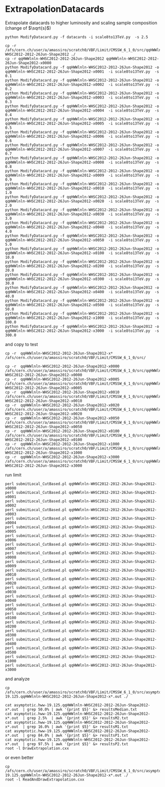 ExtrapolationDatacards
======================

Extrapolate datacards to higher luminosity and scaling sample composition (change of $\sqrt{s}$)


    python ModifyDatacard.py -f datacards -i scale8to13TeV.py  -s 2.5

    cp -r /afs/cern.ch/user/a/amassiro/scratch0/VBF/Limit/CMSSW_6_1_0/src/qqHWWlnln-WHSC2012-2012-26Jun-Shape2012 ./
    cp -r qqHWWlnln-WHSC2012-2012-26Jun-Shape2012 qqHWWlnln-WHSC2012-2012-26Jun-Shape2012-x0000
    python ModifyDatacard.py -f qqHWWlnln-WHSC2012-2012-26Jun-Shape2012 -o qqHWWlnln-WHSC2012-2012-26Jun-Shape2012-x0001  -i scale8to13TeV.py  -s 0.1
    python ModifyDatacard.py -f qqHWWlnln-WHSC2012-2012-26Jun-Shape2012 -o qqHWWlnln-WHSC2012-2012-26Jun-Shape2012-x0002  -i scale8to13TeV.py  -s 0.2
    python ModifyDatacard.py -f qqHWWlnln-WHSC2012-2012-26Jun-Shape2012 -o qqHWWlnln-WHSC2012-2012-26Jun-Shape2012-x0003  -i scale8to13TeV.py  -s 0.3
    python ModifyDatacard.py -f qqHWWlnln-WHSC2012-2012-26Jun-Shape2012 -o qqHWWlnln-WHSC2012-2012-26Jun-Shape2012-x0004  -i scale8to13TeV.py  -s 0.4
    python ModifyDatacard.py -f qqHWWlnln-WHSC2012-2012-26Jun-Shape2012 -o qqHWWlnln-WHSC2012-2012-26Jun-Shape2012-x0005  -i scale8to13TeV.py  -s 0.5
    python ModifyDatacard.py -f qqHWWlnln-WHSC2012-2012-26Jun-Shape2012 -o qqHWWlnln-WHSC2012-2012-26Jun-Shape2012-x0006  -i scale8to13TeV.py  -s 0.6
    python ModifyDatacard.py -f qqHWWlnln-WHSC2012-2012-26Jun-Shape2012 -o qqHWWlnln-WHSC2012-2012-26Jun-Shape2012-x0007  -i scale8to13TeV.py  -s 0.7
    python ModifyDatacard.py -f qqHWWlnln-WHSC2012-2012-26Jun-Shape2012 -o qqHWWlnln-WHSC2012-2012-26Jun-Shape2012-x0008  -i scale8to13TeV.py  -s 0.8
    python ModifyDatacard.py -f qqHWWlnln-WHSC2012-2012-26Jun-Shape2012 -o qqHWWlnln-WHSC2012-2012-26Jun-Shape2012-x0009  -i scale8to13TeV.py  -s 0.9
    python ModifyDatacard.py -f qqHWWlnln-WHSC2012-2012-26Jun-Shape2012 -o qqHWWlnln-WHSC2012-2012-26Jun-Shape2012-x0010  -i scale8to13TeV.py  -s 1.0
    python ModifyDatacard.py -f qqHWWlnln-WHSC2012-2012-26Jun-Shape2012 -o qqHWWlnln-WHSC2012-2012-26Jun-Shape2012-x0020  -i scale8to13TeV.py  -s 2.0
    python ModifyDatacard.py -f qqHWWlnln-WHSC2012-2012-26Jun-Shape2012 -o qqHWWlnln-WHSC2012-2012-26Jun-Shape2012-x0030  -i scale8to13TeV.py  -s 3.0
    python ModifyDatacard.py -f qqHWWlnln-WHSC2012-2012-26Jun-Shape2012 -o qqHWWlnln-WHSC2012-2012-26Jun-Shape2012-x0040  -i scale8to13TeV.py  -s 4.0
    python ModifyDatacard.py -f qqHWWlnln-WHSC2012-2012-26Jun-Shape2012 -o qqHWWlnln-WHSC2012-2012-26Jun-Shape2012-x0050  -i scale8to13TeV.py  -s 5.0
    python ModifyDatacard.py -f qqHWWlnln-WHSC2012-2012-26Jun-Shape2012 -o qqHWWlnln-WHSC2012-2012-26Jun-Shape2012-x0100  -i scale8to13TeV.py  -s 10.0
    python ModifyDatacard.py -f qqHWWlnln-WHSC2012-2012-26Jun-Shape2012 -o qqHWWlnln-WHSC2012-2012-26Jun-Shape2012-x0200  -i scale8to13TeV.py  -s 20.0
    python ModifyDatacard.py -f qqHWWlnln-WHSC2012-2012-26Jun-Shape2012 -o qqHWWlnln-WHSC2012-2012-26Jun-Shape2012-x0300  -i scale8to13TeV.py  -s 30.0
    python ModifyDatacard.py -f qqHWWlnln-WHSC2012-2012-26Jun-Shape2012 -o qqHWWlnln-WHSC2012-2012-26Jun-Shape2012-x0400  -i scale8to13TeV.py  -s 40.0
    python ModifyDatacard.py -f qqHWWlnln-WHSC2012-2012-26Jun-Shape2012 -o qqHWWlnln-WHSC2012-2012-26Jun-Shape2012-x0500  -i scale8to13TeV.py  -s 50.0
    python ModifyDatacard.py -f qqHWWlnln-WHSC2012-2012-26Jun-Shape2012 -o qqHWWlnln-WHSC2012-2012-26Jun-Shape2012-x1000  -i scale8to13TeV.py  -s 100.0
    python ModifyDatacard.py -f qqHWWlnln-WHSC2012-2012-26Jun-Shape2012 -o qqHWWlnln-WHSC2012-2012-26Jun-Shape2012-x3000  -i scale8to13TeV.py  -s 300.0


and copy to test

    cp -r  qqHWWlnln-WHSC2012-2012-26Jun-Shape2012-x*      /afs/cern.ch/user/a/amassiro/scratch0/VBF/Limit/CMSSW_6_1_0/src/

    cp -r  qqHWWlnln-WHSC2012-2012-26Jun-Shape2012-x0000   /afs/cern.ch/user/a/amassiro/scratch0/VBF/Limit/CMSSW_6_1_0/src/qqHWWlnln-WHSC2012-2012-26Jun-Shape2012-x0000
    cp -r  qqHWWlnln-WHSC2012-2012-26Jun-Shape2012-x0005   /afs/cern.ch/user/a/amassiro/scratch0/VBF/Limit/CMSSW_6_1_0/src/qqHWWlnln-WHSC2012-2012-26Jun-Shape2012-x0005
    cp -r  qqHWWlnln-WHSC2012-2012-26Jun-Shape2012-x0010   /afs/cern.ch/user/a/amassiro/scratch0/VBF/Limit/CMSSW_6_1_0/src/qqHWWlnln-WHSC2012-2012-26Jun-Shape2012-x0010
    cp -r  qqHWWlnln-WHSC2012-2012-26Jun-Shape2012-x0020   /afs/cern.ch/user/a/amassiro/scratch0/VBF/Limit/CMSSW_6_1_0/src/qqHWWlnln-WHSC2012-2012-26Jun-Shape2012-x0020
    cp -r  qqHWWlnln-WHSC2012-2012-26Jun-Shape2012-x0050   /afs/cern.ch/user/a/amassiro/scratch0/VBF/Limit/CMSSW_6_1_0/src/qqHWWlnln-WHSC2012-2012-26Jun-Shape2012-x0050
    cp -r  qqHWWlnln-WHSC2012-2012-26Jun-Shape2012-x0100   /afs/cern.ch/user/a/amassiro/scratch0/VBF/Limit/CMSSW_6_1_0/src/qqHWWlnln-WHSC2012-2012-26Jun-Shape2012-x0100
    cp -r  qqHWWlnln-WHSC2012-2012-26Jun-Shape2012-x1000   /afs/cern.ch/user/a/amassiro/scratch0/VBF/Limit/CMSSW_6_1_0/src/qqHWWlnln-WHSC2012-2012-26Jun-Shape2012-x1000
    cp -r  qqHWWlnln-WHSC2012-2012-26Jun-Shape2012-x3000   /afs/cern.ch/user/a/amassiro/scratch0/VBF/Limit/CMSSW_6_1_0/src/qqHWWlnln-WHSC2012-2012-26Jun-Shape2012-x3000

run limit

    perl submitLocal_CutBased.pl qqHWWlnln-WHSC2012-2012-26Jun-Shape2012-x0000
    perl submitLocal_CutBased.pl qqHWWlnln-WHSC2012-2012-26Jun-Shape2012-x0001
    perl submitLocal_CutBased.pl qqHWWlnln-WHSC2012-2012-26Jun-Shape2012-x0002
    perl submitLocal_CutBased.pl qqHWWlnln-WHSC2012-2012-26Jun-Shape2012-x0003
    perl submitLocal_CutBased.pl qqHWWlnln-WHSC2012-2012-26Jun-Shape2012-x0004
    perl submitLocal_CutBased.pl qqHWWlnln-WHSC2012-2012-26Jun-Shape2012-x0005
    perl submitLocal_CutBased.pl qqHWWlnln-WHSC2012-2012-26Jun-Shape2012-x0006
    perl submitLocal_CutBased.pl qqHWWlnln-WHSC2012-2012-26Jun-Shape2012-x0007
    perl submitLocal_CutBased.pl qqHWWlnln-WHSC2012-2012-26Jun-Shape2012-x0008
    perl submitLocal_CutBased.pl qqHWWlnln-WHSC2012-2012-26Jun-Shape2012-x0009
    perl submitLocal_CutBased.pl qqHWWlnln-WHSC2012-2012-26Jun-Shape2012-x0010
    perl submitLocal_CutBased.pl qqHWWlnln-WHSC2012-2012-26Jun-Shape2012-x0020
    perl submitLocal_CutBased.pl qqHWWlnln-WHSC2012-2012-26Jun-Shape2012-x0030
    perl submitLocal_CutBased.pl qqHWWlnln-WHSC2012-2012-26Jun-Shape2012-x0040
    perl submitLocal_CutBased.pl qqHWWlnln-WHSC2012-2012-26Jun-Shape2012-x0050
    perl submitLocal_CutBased.pl qqHWWlnln-WHSC2012-2012-26Jun-Shape2012-x0100
    perl submitLocal_CutBased.pl qqHWWlnln-WHSC2012-2012-26Jun-Shape2012-x0200
    perl submitLocal_CutBased.pl qqHWWlnln-WHSC2012-2012-26Jun-Shape2012-x0300
    perl submitLocal_CutBased.pl qqHWWlnln-WHSC2012-2012-26Jun-Shape2012-x0400
    perl submitLocal_CutBased.pl qqHWWlnln-WHSC2012-2012-26Jun-Shape2012-x0500
    perl submitLocal_CutBased.pl qqHWWlnln-WHSC2012-2012-26Jun-Shape2012-x1000
    perl submitLocal_CutBased.pl qqHWWlnln-WHSC2012-2012-26Jun-Shape2012-x3000

and analyze

    cp /afs/cern.ch/user/a/amassiro/scratch0/VBF/Limit/CMSSW_6_1_0/src/asymptotic.hww-19.125.qqHWWlnln-WHSC2012-2012-26Jun-Shape2012-x*.out ./

    cat asymptotic.hww-19.125.qqHWWlnln-WHSC2012-2012-26Jun-Shape2012-x*.out  | grep 50.0% | awk '{print $5}' &> resultsMedian.txt
    cat asymptotic.hww-19.125.qqHWWlnln-WHSC2012-2012-26Jun-Shape2012-x*.out  | grep 2.5%  | awk '{print $5}' &> resultsM2.txt
    cat asymptotic.hww-19.125.qqHWWlnln-WHSC2012-2012-26Jun-Shape2012-x*.out  | grep 16.0% | awk '{print $5}' &> resultsM1.txt
    cat asymptotic.hww-19.125.qqHWWlnln-WHSC2012-2012-26Jun-Shape2012-x*.out  | grep 84.0% | awk '{print $5}' &> resultsP1.txt
    cat asymptotic.hww-19.125.qqHWWlnln-WHSC2012-2012-26Jun-Shape2012-x*.out  | grep 97.5% | awk '{print $5}' &> resultsP2.txt
    root -l DrawExtrapolation.cxx

or even better

    cp /afs/cern.ch/user/a/amassiro/scratch0/VBF/Limit/CMSSW_6_1_0/src/asymptotic.hww-19.125.qqHWWlnln-WHSC2012-2012-26Jun-Shape2012-x*.out ./
    root -l ReadAndDrawExtrapolation.cxx
